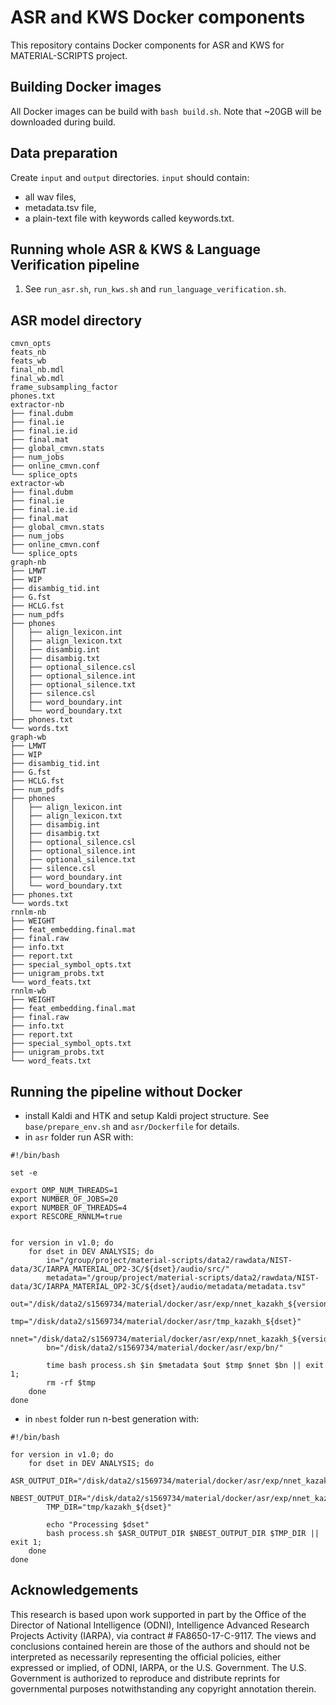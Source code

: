 # ASR and KWS Docker components
This repository contains Docker components for ASR and KWS for MATERIAL-SCRIPTS project.

## Building Docker images
All Docker images can be build with ```bash build.sh```. Note that ~20GB will be downloaded during build.

## Data preparation
Create ```input``` and ```output``` directories. ```input``` should contain:
  * all wav files,
  * metadata.tsv file,
  * a plain-text file with keywords called keywords.txt.

## Running whole ASR & KWS & Language Verification pipeline
1. See ```run_asr.sh```, ```run_kws.sh``` and ```run_language_verification.sh```.

## ASR model directory
```
cmvn_opts
feats_nb
feats_wb
final_nb.mdl
final_wb.mdl
frame_subsampling_factor
phones.txt
extractor-nb
├── final.dubm
├── final.ie
├── final.ie.id
├── final.mat
├── global_cmvn.stats
├── num_jobs
├── online_cmvn.conf
└── splice_opts
extractor-wb
├── final.dubm
├── final.ie
├── final.ie.id
├── final.mat
├── global_cmvn.stats
├── num_jobs
├── online_cmvn.conf
└── splice_opts
graph-nb
├── LMWT
├── WIP
├── disambig_tid.int
├── G.fst
├── HCLG.fst
├── num_pdfs
├── phones
│   ├── align_lexicon.int
│   ├── align_lexicon.txt
│   ├── disambig.int
│   ├── disambig.txt
│   ├── optional_silence.csl
│   ├── optional_silence.int
│   ├── optional_silence.txt
│   ├── silence.csl
│   ├── word_boundary.int
│   └── word_boundary.txt
├── phones.txt
└── words.txt
graph-wb
├── LMWT
├── WIP
├── disambig_tid.int
├── G.fst
├── HCLG.fst
├── num_pdfs
├── phones
│   ├── align_lexicon.int
│   ├── align_lexicon.txt
│   ├── disambig.int
│   ├── disambig.txt
│   ├── optional_silence.csl
│   ├── optional_silence.int
│   ├── optional_silence.txt
│   ├── silence.csl
│   ├── word_boundary.int
│   └── word_boundary.txt
├── phones.txt
└── words.txt
rnnlm-nb
├── WEIGHT
├── feat_embedding.final.mat
├── final.raw
├── info.txt
├── report.txt
├── special_symbol_opts.txt
├── unigram_probs.txt
└── word_feats.txt
rnnlm-wb
├── WEIGHT
├── feat_embedding.final.mat
├── final.raw
├── info.txt
├── report.txt
├── special_symbol_opts.txt
├── unigram_probs.txt
└── word_feats.txt
```

## Running the pipeline without Docker
  * install Kaldi and HTK and setup Kaldi project structure. See ```base/prepare_env.sh``` and ```asr/Dockerfile``` for details.
  * in ```asr``` folder run ASR with:
```
#!/bin/bash

set -e

export OMP_NUM_THREADS=1
export NUMBER_OF_JOBS=20
export NUMBER_OF_THREADS=4
export RESCORE_RNNLM=true


for version in v1.0; do
    for dset in DEV ANALYSIS; do
        in="/group/project/material-scripts/data2/rawdata/NIST-data/3C/IARPA_MATERIAL_OP2-3C/${dset}/audio/src/"
        metadata="/group/project/material-scripts/data2/rawdata/NIST-data/3C/IARPA_MATERIAL_OP2-3C/${dset}/audio/metadata/metadata.tsv"
        out="/disk/data2/s1569734/material/docker/asr/exp/nnet_kazakh_${version}/${dset}"
        tmp="/disk/data2/s1569734/material/docker/asr/tmp_kazakh_${dset}"
        nnet="/disk/data2/s1569734/material/docker/asr/exp/nnet_kazakh_${version}/"
        bn="/disk/data2/s1569734/material/docker/asr/exp/bn/"

        time bash process.sh $in $metadata $out $tmp $nnet $bn || exit 1;
        rm -rf $tmp
    done
done
```
  * in ```nbest``` folder run n-best generation with:
```
#!/bin/bash

for version in v1.0; do
    for dset in DEV ANALYSIS; do
        ASR_OUTPUT_DIR="/disk/data2/s1569734/material/docker/asr/exp/nnet_kazakh_${version}/${dset}"
        NBEST_OUTPUT_DIR="/disk/data2/s1569734/material/docker/asr/exp/nnet_kazakh_${version}/${dset}"
        TMP_DIR="tmp/kazakh_${dset}"

        echo "Processing $dset"
        bash process.sh $ASR_OUTPUT_DIR $NBEST_OUTPUT_DIR $TMP_DIR || exit 1;
    done
done
```

## Acknowledgements
This research is based upon work supported in part by the Office of the
Director of National Intelligence (ODNI), Intelligence Advanced Research
Projects Activity (IARPA), via contract # FA8650-17-C-9117. The views
and conclusions contained herein are those of the authors and should not
be interpreted as necessarily representing the official policies, either
expressed or implied, of ODNI, IARPA, or the U.S. Government. The U.S.
Government is authorized to reproduce and distribute reprints for
governmental purposes notwithstanding any copyright annotation therein.
